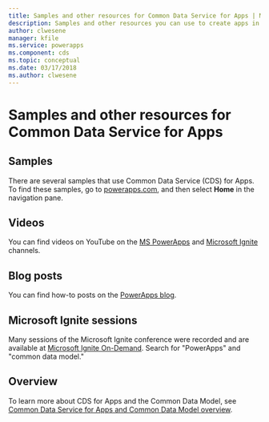 ```yaml
---
title: Samples and other resources for Common Data Service for Apps | Microsoft Docs
description: Samples and other resources you can use to create apps in PowerApps.
author: clwesene
manager: kfile
ms.service: powerapps
ms.component: cds
ms.topic: conceptual
ms.date: 03/17/2018
ms.author: clwesene
---
```


# Samples and other resources for Common Data Service for Apps
## Samples
There are several samples that use Common Data Service (CDS) for Apps. To find these samples, go to [powerapps.com](https://web.powerapps.com), and then select **Home** in the navigation pane.

## Videos
You can find videos on YouTube on the [MS PowerApps](https://www.youtube.com/channel/UCGfWR2ekfRFckLjev6eQYLg) and [Microsoft Ignite](https://www.youtube.com/channel/UCrhJmfAGQ5K81XQ8_od1iTg) channels.

## Blog posts
You can find how-to posts on the [PowerApps blog](https://powerapps.microsoft.com/blog/).

## Microsoft Ignite sessions
Many sessions of the Microsoft Ignite conference were recorded and are available at [Microsoft Ignite On-Demand](https://myignite.microsoft.com/videos). Search for "PowerApps" and "common data model."

## Overview
To learn more about CDS for Apps and the Common Data Model, see [Common Data Service for Apps and Common Data Model overview](https://docs.microsoft.com/common-data-service/entity-reference/security-model).

